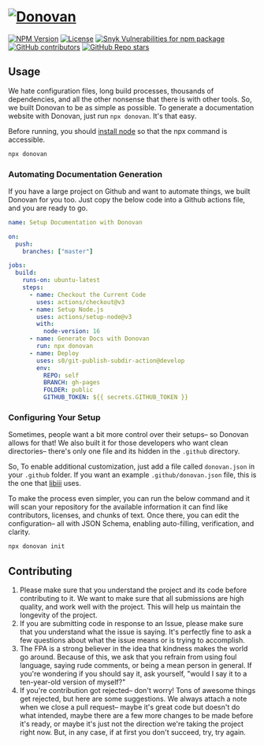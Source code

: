 # [![Donovan](https://github.com/fairfield-programming/donovan/blob/master/.github/media/cover.png?raw=true)](https://github.com/fairfield-programming/donovan)

[![NPM Version](https://img.shields.io/npm/v/donovan)](https://www.npmjs.com/package/donovan)
[![License](https://img.shields.io/npm/l/donovan)](https://github.com/fairfield-programming/donovan/blob/master/license.md)
[![Snyk Vulnerabilities for npm package](https://img.shields.io/snyk/vulnerabilities/npm/donovan)](https://www.npmjs.com/package/donovan)
[![GitHub contributors](https://img.shields.io/github/contributors/fairfield-programming/donovan)](https://github.com/fairfield-programming/donovan/graphs/contributors)
[![GitHub Repo stars](https://img.shields.io/github/stars/fairfield-programming/donovan)](https://github.com/fairfield-programming/donovan)

## Usage

We hate configuration files, long build processes, thousands of dependencies, and all the other nonsense that there is with other tools. So, we built Donovan to be as simple as possible. To generate a documentation website with Donovan, just run `npx donovan`. It's that easy.

Before running, you should [install node](https://docs.npmjs.com/downloading-and-installing-node-js-and-npm) so that the npx command is accessible.

```bash
npx donovan
```

### Automating Documentation Generation

If you have a large project on Github and want to automate things, we built Donovan for you too. Just copy the below code into a Github actions file, and you are ready to go.

```yaml
name: Setup Documentation with Donovan

on:
  push:
    branches: ["master"]

jobs:
  build:
    runs-on: ubuntu-latest
    steps:
      - name: Checkout the Current Code
        uses: actions/checkout@v3
      - name: Setup Node.js
        uses: actions/setup-node@v3
        with:
          node-version: 16
      - name: Generate Docs with Donovan
        run: npx donovan
      - name: Deploy
        uses: s0/git-publish-subdir-action@develop
        env:
          REPO: self
          BRANCH: gh-pages
          FOLDER: public
          GITHUB_TOKEN: ${{ secrets.GITHUB_TOKEN }}

```

### Configuring Your Setup

Sometimes, people want a bit more control over their setups– so Donovan allows for that! We also built it for those developers who want clean directories– there's only one file and its hidden in the `.github` directory. 

So, To enable additional customization, just add a file called `donovan.json` in your `.github` folder. If you want an example `.github/donovan.json` file, this is the one that [libiii](https://github.com/fairfield-programming/libiii) uses.

To make the process even simpler, you can run the below command and it will scan your repository for the available information it can find like contributors, licenses, and chunks of text. Once there, you can edit the configuration– all with JSON Schema, enabling auto-filling, verification, and clarity.

```bash
npx donovan init
```

## Contributing

1. Please make sure that you understand the project and its code before contributing to it. We want to make sure that all submissions are high quality, and work well with the project. This will help us maintain the longevity of the project.
2. If you are submitting code in response to an Issue, please make sure that you understand what the issue is saying. It's perfectly fine to ask a few questions about what the issue means or is trying to accomplish.
3. The FPA is a strong believer in the idea that kindness makes the world go around. Because of this, we ask that you refrain from using foul language, saying rude comments, or being a mean person in general. If you're wondering if you should say it, ask yourself, "would I say it to a ten-year-old version of myself?"
4. If you're contribution got rejected– don't worry! Tons of awesome things get rejected, but here are some suggestions. We always attach a note when we close a pull request– maybe it's great code but doesn't do what intended, maybe there are a few more changes to be made before it's ready, or maybe it's just not the direction we're taking the project right now. But, in any case, if at first you don't succeed, try, try again. 
